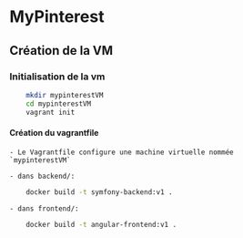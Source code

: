 # MyPinterest

## Création de la VM 

### Initialisation de la vm
```bash
    mkdir mypinterestVM
    cd mypinterestVM
    vagrant init
```

#### Création du vagrantfile
    - Le Vagrantfile configure une machine virtuelle nommée `mypinterestVM`

    - dans backend/: 
```bash
    docker build -t symfony-backend:v1 .
```

    - dans frontend/: 
```bash
    docker build -t angular-frontend:v1 .
```
